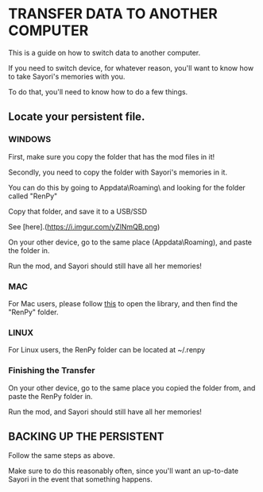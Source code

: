 # TRANSFER DATA TO ANOTHER COMPUTER

This is a guide on how to switch data to another computer.

If you need to switch device, for whatever reason, you'll want to know how to take Sayori's memories with you.

To do that, you'll need to know how to do a few things.

## Locate your persistent file.

### WINDOWS

First, make sure you copy the folder that has the mod files in it!

Secondly, you need to copy the folder with Sayori's memories in it.

You can do this by going to Appdata\Roaming\ and looking for the folder called "RenPy"

Copy that folder, and save it to a USB/SSD

See [here].(https://i.imgur.com/yZlNmQB.png)

On your other device, go to the same place (Appdata\Roaming), and paste the folder in.

Run the mod, and Sayori should still have all her memories!

### MAC

For Mac users, please follow [this](https://www.macinstruct.com/tutorials/how-to-open-the-library-folder-on-your-mac/) to open the library, and then find the "RenPy" folder.

### LINUX

For Linux users, the RenPy folder can be located at ~/.renpy

### Finishing the Transfer

On your other device, go to the same place you copied the folder from, and paste the RenPy folder in.

Run the mod, and Sayori should still have all her memories!

## BACKING UP THE PERSISTENT

Follow the same steps as above.

Make sure to do this reasonably often, since you'll want an up-to-date Sayori in the event that something happens.
